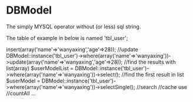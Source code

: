 DBModel
=======

The simply MYSQL operator without (or less) sql string.

The table of example in below is named 'tbl_user';

<?php 

include __dir__.'/AXDBTool/DBModel.php';
 
//insert:
DBModel::instance('tbl_user')->insert(array('name'=>'wanyaxing','age'=>28));

//update
DBModel::instance('tbl_user')->where(array('name'=>'wanyaxing'))->update(array('name'=>'wanyaxing','age'=>28));

//find the results with list(array)
$userModelList = DBModel::instance('tbl_user')->where(array('name'=>'wanyaxing'))->select();

//find the first result in list
$userModel = DBModel::instance('tbl_user')->where(array('name'=>'wanyaxing'))->selectSingle();

//search

//cache use

//countAll
...
